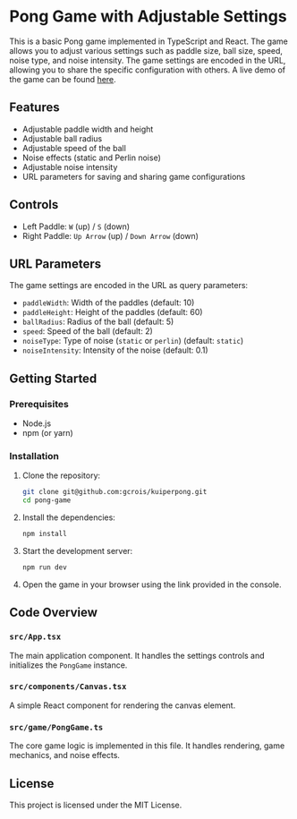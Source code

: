 # Pong Game with Adjustable Settings

This is a basic Pong game implemented in TypeScript and React. The game allows you to adjust various settings such as paddle size, ball size, speed, noise type, and noise intensity. The game settings are encoded in the URL, allowing you to share the specific configuration with others. A live demo of the game can be found [here](gcrois.github.io/kuiperpong/).

## Features

- Adjustable paddle width and height
- Adjustable ball radius
- Adjustable speed of the ball
- Noise effects (static and Perlin noise)
- Adjustable noise intensity
- URL parameters for saving and sharing game configurations

## Controls

- Left Paddle: `W` (up) / `S` (down)
- Right Paddle: `Up Arrow` (up) / `Down Arrow` (down)

## URL Parameters

The game settings are encoded in the URL as query parameters:

- `paddleWidth`: Width of the paddles (default: 10)
- `paddleHeight`: Height of the paddles (default: 60)
- `ballRadius`: Radius of the ball (default: 5)
- `speed`: Speed of the ball (default: 2)
- `noiseType`: Type of noise (`static` or `perlin`) (default: `static`)
- `noiseIntensity`: Intensity of the noise (default: 0.1)

## Getting Started

### Prerequisites

- Node.js
- npm (or yarn)

### Installation

1. Clone the repository:

   ```bash
   git clone git@github.com:gcrois/kuiperpong.git
   cd pong-game
   ```

2. Install the dependencies:

   ```bash
   npm install
   ```

3. Start the development server:

   ```bash
   npm run dev
   ```

4. Open the game in your browser using the link provided in the console.

## Code Overview

### `src/App.tsx`

The main application component. It handles the settings controls and initializes the `PongGame` instance.

### `src/components/Canvas.tsx`

A simple React component for rendering the canvas element.

### `src/game/PongGame.ts`

The core game logic is implemented in this file. It handles rendering, game mechanics, and noise effects.

## License

This project is licensed under the MIT License.
